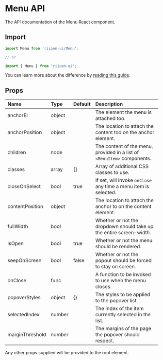<!--- This documentation is automatically generated, do not try to edit it. -->

# Menu API

<p class="description">The API documentation of the Menu React component.</p>

## Import

```js
import Menu from 'riipen-ui/Menu';

// or

import { Menu } from 'riipen-ui';
```

You can learn more about the difference by [reading this guide](/guides/bundle-size).

## Props

| Name | Type | Default | Description |
|:-----|:-----|:--------|:------------|
| <span class="prop-name">anchorEl</span> | <span class="prop-type">object</span> |  | The element the menu is attached too. |
| <span class="prop-name">anchorPosition</span> | <span class="prop-type">object</span> |  | The location to attach the content too on the anchor element. |
| <span class="prop-name">children</span> | <span class="prop-type">node</span> |  | The content of the menu, provided in a list of `<MenuItem>` components. |
| <span class="prop-name">classes</span> | <span class="prop-type">array</span> | <span class="prop-default">[]</span> | Array of additional CSS classes to use. |
| <span class="prop-name">closeOnSelect</span> | <span class="prop-type">bool</span> | <span class="prop-default">true</span> | If set, will invoke `onClose` any time a menu item is selected. |
| <span class="prop-name">contentPosition</span> | <span class="prop-type">object</span> |  | The location to attach the anchor to on the content element. |
| <span class="prop-name">fullWidth</span> | <span class="prop-type">bool</span> |  | Whether or not the dropdown should take up the entire screen-width. |
| <span class="prop-name">isOpen</span> | <span class="prop-type">bool</span> | <span class="prop-default">true</span> | Whether or not the menu should be rendered. |
| <span class="prop-name">keepOnScreen</span> | <span class="prop-type">bool</span> | <span class="prop-default">false</span> | Whether or not the popout should be forced to stay on screen. |
| <span class="prop-name">onClose</span> | <span class="prop-type">func</span> |  | A function to be invoked to use when the menu closes. |
| <span class="prop-name">popoverStyles</span> | <span class="prop-type">object</span> | <span class="prop-default">{}</span> | The styles to be applied to the popover list. |
| <span class="prop-name">selectedIndex</span> | <span class="prop-type">number</span> |  | The index of the item currently selected in the list. |
| <span class="prop-name">marginThreshold</span> | <span class="prop-type">number</span> |  | The margins of the page the popover should respect. |


Any other props supplied will be provided to the root element.